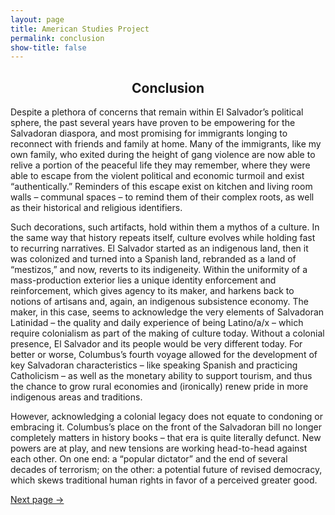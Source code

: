```yaml
---
layout: page
title: American Studies Project
permalink: conclusion
show-title: false
---
```

<h2 style="text-align:center;">Conclusion</h2>

<p>Despite a plethora of concerns that remain within El Salvador’s political sphere, the past several years have proven to be empowering for the Salvadoran diaspora, and most promising for immigrants longing to reconnect with friends and family at home. Many of the immigrants, like my own family, who exited during the height of gang violence are now able to relive a portion of the peaceful life they may remember, where they were able to escape from the violent political and economic turmoil and exist “authentically.” Reminders of this escape exist on kitchen and living room walls – communal spaces – to remind them of their complex roots, as well as their historical and religious identifiers.</p>

<p>Such decorations, such artifacts, hold within them a mythos of a culture. In the same way that history repeats itself, culture evolves while holding fast to recurring narratives. El Salvador started as an indigenous land, then it was colonized and turned into a Spanish land, rebranded as a land of “mestizos,” and now, reverts to its indigeneity. Within the uniformity of a mass-production exterior lies a unique identity enforcement and reinforcement, which gives agency to its maker, and harkens back to notions of artisans and, again, an indigenous subsistence economy. The maker, in this case, seems to acknowledge the very elements of Salvadoran Latinidad – the quality and daily experience of being Latino/a/x – which require colonialism as part of the making of culture today. Without a colonial presence, El Salvador and its people would be very different today. For better or worse, Columbus’s fourth voyage allowed for the development of key Salvadoran characteristics – like speaking Spanish and practicing Catholicism – as well as the monetary ability to support tourism, and thus the chance to grow rural economies and (ironically) renew pride in more indigenous areas and traditions. </p>

<p>However, acknowledging a colonial legacy does not equate to condoning or embracing it. Columbus’s place on the front of the Salvadoran bill no longer completely matters in history books – that era is quite literally defunct. New powers are at play, and new tensions are working head-to-head against each other. On one end: a “popular dictator” and the end of several decades of terrorism; on the other: a potential future of revised democracy, which skews traditional human rights in favor of a perceived greater good.</p>

[Next page →](bibliography.html)
